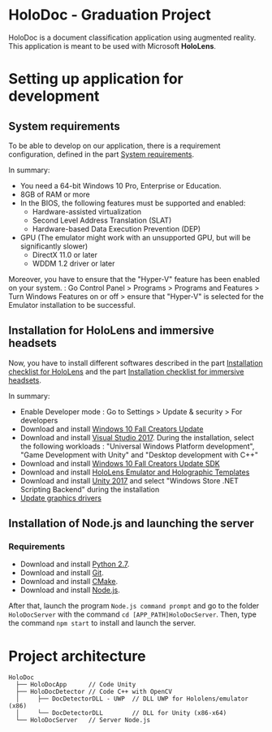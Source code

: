 # HoloDoc - Graduation Project

HoloDoc is a document classification application using augmented reality. This application is meant to be used with Microsoft **HoloLens**.

# Setting up application for development

## System requirements
To be able to develop on our application, there is a requirement configuration, defined in the part [System requirements](https://developer.microsoft.com/en-us/windows/mixed-reality/install_the_tools#system_requirements).

In summary:
 * You need a 64-bit Windows 10 Pro, Enterprise or Education.
 * 8GB of RAM or more
 * In the BIOS, the following features must be supported and enabled:
    * Hardware-assisted virtualization
    * Second Level Address Translation (SLAT)
    * Hardware-based Data Execution Prevention (DEP)
  * GPU (The emulator might work with an unsupported GPU, but will be significantly slower)
    * DirectX 11.0 or later
    * WDDM 1.2 driver or later

Moreover, you have to ensure that the "Hyper-V" feature has been enabled on your system. : Go Control Panel > Programs > Programs and Features > Turn Windows Features on or off > ensure that "Hyper-V" is selected for the Emulator installation to be successful.

## Installation for HoloLens and immersive headsets

Now, you have to install different softwares described in the part [Installation checklist for HoloLens](https://developer.microsoft.com/en-us/windows/mixed-reality/install_the_tools#installation_checklist_for_hololens) and the part [Installation checklist for immersive headsets](https://developer.microsoft.com/en-us/windows/mixed-reality/install_the_tools#installation_checklist_for_immersive_headsets).

In summary:
 * Enable Developer mode : Go to Settings > Update & security > For developers
 * Download and install [Windows 10 Fall Creators Update](https://www.microsoft.com/en-us/software-download/windows10)
 * Download and install [Visual Studio 2017](https://developer.microsoft.com/en-us/windows/downloads). During the installation, select the following workloads : "Universal Windows Platform development", "Game Development with Unity" and "Desktop development with C++"
 * Download and install [Windows 10 Fall Creators Update SDK](https://developer.microsoft.com/en-US/windows/downloads/windows-10-sdk)
 * Download and install [HoloLens Emulator and Holographic Templates](https://go.microsoft.com/fwlink/?linkid=852626)
 * Download and install [Unity 2017](https://store.unity.com/download) and select "Windows Store .NET Scripting Backend" during the installation
 * [Update graphics drivers](https://developer.microsoft.com/en-us/windows/mixed-reality/updating_your_gpu_driver)

## Installation of Node.js and launching the server

### Requirements
 * Download and install [Python 2.7](https://www.python.org/downloads/).
 * Download and install [Git](https://git-scm.com/downloads).
 * Download and install [CMake](https://cmake.org/download/).
 * Download and install [Node.js](https://nodejs.org/en/download/).

After that, launch the program `Node.js command prompt` and go to the folder `HoloDocServer` with the command `cd [APP_PATH]HoloDocServer`. Then, type the command `npm start` to install and launch the server.

# Project architecture
```
HoloDoc
  ├── HoloDocApp      // Code Unity
  ├── HoloDocDetector // Code C++ with OpenCV
  │     ├── DocDetectorDLL - UWP  // DLL UWP for Hololens/emulator (x86)
  │     └── DocDetectorDLL        // DLL for Unity (x86-x64)
  └── HoloDocServer   // Server Node.js
```
